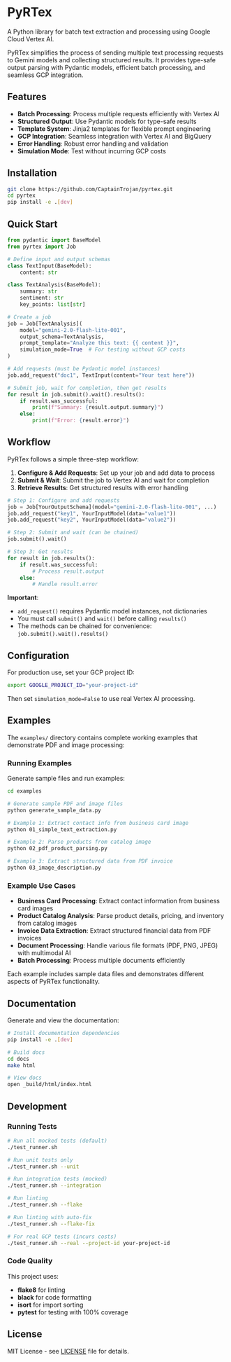 # PyRTex

A Python library for batch text extraction and processing using Google Cloud Vertex AI.

PyRTex simplifies the process of sending multiple text processing requests to Gemini models and collecting structured results. It provides type-safe output parsing with Pydantic models, efficient batch processing, and seamless GCP integration.

## Features

- **Batch Processing**: Process multiple requests efficiently with Vertex AI
- **Structured Output**: Use Pydantic models for type-safe results
- **Template System**: Jinja2 templates for flexible prompt engineering
- **GCP Integration**: Seamless integration with Vertex AI and BigQuery
- **Error Handling**: Robust error handling and validation
- **Simulation Mode**: Test without incurring GCP costs

## Installation

```bash
git clone https://github.com/CaptainTrojan/pyrtex.git
cd pyrtex
pip install -e .[dev]
```

## Quick Start

```python
from pydantic import BaseModel
from pyrtex import Job

# Define input and output schemas
class TextInput(BaseModel):
    content: str

class TextAnalysis(BaseModel):
    summary: str
    sentiment: str
    key_points: list[str]

# Create a job
job = Job[TextAnalysis](
    model="gemini-2.0-flash-lite-001",
    output_schema=TextAnalysis,
    prompt_template="Analyze this text: {{ content }}",
    simulation_mode=True  # For testing without GCP costs
)

# Add requests (must be Pydantic model instances)
job.add_request("doc1", TextInput(content="Your text here"))

# Submit job, wait for completion, then get results
for result in job.submit().wait().results():
    if result.was_successful:
        print(f"Summary: {result.output.summary}")
    else:
        print(f"Error: {result.error}")
```

## Workflow

PyRTex follows a simple three-step workflow:

1. **Configure & Add Requests**: Set up your job and add data to process
2. **Submit & Wait**: Submit the job to Vertex AI and wait for completion  
3. **Retrieve Results**: Get structured results with error handling

```python
# Step 1: Configure and add requests
job = Job[YourOutputSchema](model="gemini-2.0-flash-lite-001", ...)
job.add_request("key1", YourInputModel(data="value1"))
job.add_request("key2", YourInputModel(data="value2"))

# Step 2: Submit and wait (can be chained)
job.submit().wait()

# Step 3: Get results
for result in job.results():
    if result.was_successful:
        # Process result.output
    else:
        # Handle result.error
```

**Important**: 
- `add_request()` requires Pydantic model instances, not dictionaries
- You must call `submit()` and `wait()` before calling `results()`  
- The methods can be chained for convenience: `job.submit().wait().results()`

## Configuration

For production use, set your GCP project ID:

```bash
export GOOGLE_PROJECT_ID="your-project-id"
```

Then set `simulation_mode=False` to use real Vertex AI processing.

## Examples

The `examples/` directory contains complete working examples that demonstrate PDF and image processing:

### Running Examples

Generate sample files and run examples:

```bash
cd examples

# Generate sample PDF and image files
python generate_sample_data.py

# Example 1: Extract contact info from business card image
python 01_simple_text_extraction.py

# Example 2: Parse products from catalog image  
python 02_pdf_product_parsing.py

# Example 3: Extract structured data from PDF invoice
python 03_image_description.py
```

### Example Use Cases

- **Business Card Processing**: Extract contact information from business card images
- **Product Catalog Analysis**: Parse product details, pricing, and inventory from catalog images
- **Invoice Data Extraction**: Extract structured financial data from PDF invoices
- **Document Processing**: Handle various file formats (PDF, PNG, JPEG) with multimodal AI
- **Batch Processing**: Process multiple documents efficiently

Each example includes sample data files and demonstrates different aspects of PyRTex functionality.

## Documentation

Generate and view the documentation:

```bash
# Install documentation dependencies
pip install -e .[dev]

# Build docs
cd docs
make html

# View docs
open _build/html/index.html
```

## Development

### Running Tests

```bash
# Run all mocked tests (default)
./test_runner.sh

# Run unit tests only
./test_runner.sh --unit

# Run integration tests (mocked)
./test_runner.sh --integration

# Run linting
./test_runner.sh --flake

# Run linting with auto-fix
./test_runner.sh --flake-fix

# For real GCP tests (incurs costs)
./test_runner.sh --real --project-id your-project-id
```

### Code Quality

This project uses:
- **flake8** for linting
- **black** for code formatting  
- **isort** for import sorting
- **pytest** for testing with 100% coverage

## License

MIT License - see [LICENSE](LICENSE) file for details.
